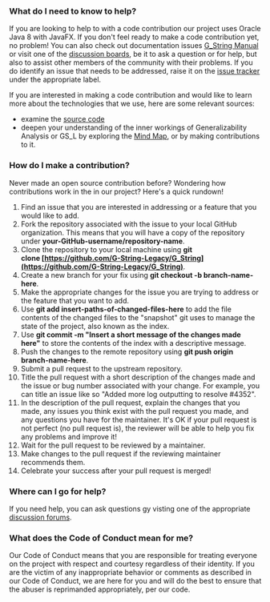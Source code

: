 ### What do I need to know to help?

If you are looking to help to with a code contribution our project uses Oracle Java 8 with JavaFX. If you don't feel ready to make a code contribution yet, no problem! You can also check out documentation issues [G_String Manual](../../tree/main/Support/Manual.md) or visit one of the [discussion boards](../../discussions), be it to ask a question or for help, but also to assist other members of the community with their problems.
If you do identify an issue that needs to be addressed, raise it on the [issue tracker](../../issues) under the appropriate label.

If you are interested in making a code contribution and would like to learn more about the technologies that we use, here are some relevant sources:
- examine the [source code](../../tree/main/workbench/GS_L/src)
- deepen your understanding of the inner workings of Generalizability Analysis or GS_L by exploring the [Mind Map](../../tree/main/vault/About.md), or by making contributions to it.

### How do I make a contribution?

Never made an open source contribution before? Wondering how contributions work in the in our project? Here's a quick rundown!

1.  Find an issue that you are interested in addressing or a feature that you would like to add.
2.  Fork the repository associated with the issue to your local GitHub organization. This means that you will have a copy of the repository under **your-GitHub-username/repository-name**.
3.  Clone the repository to your local machine using **git clone [https://github.com/G-String-Legacy/G_String](https://github.com/G-String-Legacy/G_String)**.
4.  Create a new branch for your fix using **git checkout -b branch-name-here**.
5.  Make the appropriate changes for the issue you are trying to address or the feature that you want to add.
6.  Use **git add insert-paths-of-changed-files-here** to add the file contents of the changed files to the "snapshot" git uses to manage the state of the project, also known as the index.
7.  Use **git commit -m "Insert a short message of the changes made here"** to store the contents of the index with a descriptive message.
8.  Push the changes to the remote repository using **git push origin branch-name-here**.
9.  Submit a pull request to the upstream repository.
10.  Title the pull request with a short description of the changes made and the issue or bug number associated with your change. For example, you can title an issue like so "Added more log outputting to resolve #4352".
11.  In the description of the pull request, explain the changes that you made, any issues you think exist with the pull request you made, and any questions you have for the maintainer. It's OK if your pull request is not perfect (no pull request is), the reviewer will be able to help you fix any problems and improve it!
12.  Wait for the pull request to be reviewed by a maintainer.
13.  Make changes to the pull request if the reviewing maintainer recommends them.
14.  Celebrate your success after your pull request is merged!

### Where can I go for help?

If you need help, you can ask questions gy visting one of the appropriate [discussion forums](../../discussions).

### What does the Code of Conduct mean for me?

Our Code of Conduct means that you are responsible for treating everyone on the project with respect and courtesy regardless of their identity. If you are the victim of any inappropriate behavior or comments as described in our Code of Conduct, we are here for you and will do the best to ensure that the abuser is reprimanded appropriately, per our code.
